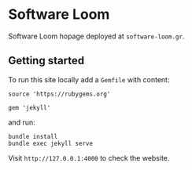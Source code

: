 # Software Loom

Software Loom hopage deployed at `software-loom.gr`.

## Getting started

To run this site locally add a `Gemfile` with content:
```
source 'https://rubygems.org'

gem 'jekyll'
```

and run:
```
bundle install
bundle exec jekyll serve
```

Visit `http://127.0.0.1:4000` to check the website.